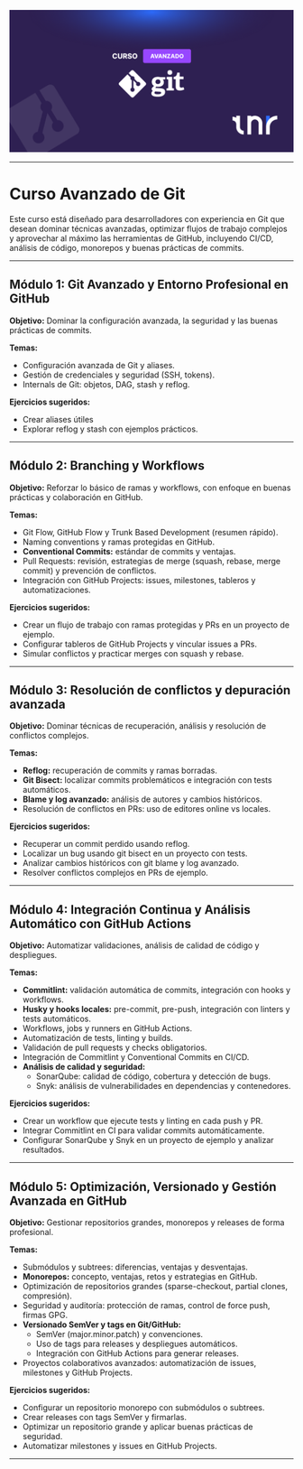 ![banner](./img/banner.png)

---

# Curso Avanzado de Git

Este curso está diseñado para desarrolladores con experiencia en Git que desean dominar técnicas avanzadas, optimizar flujos de trabajo complejos y aprovechar al máximo las herramientas de GitHub, incluyendo CI/CD, análisis de código, monorepos y buenas prácticas de commits.

---

## Módulo 1: Git Avanzado y Entorno Profesional en GitHub

**Objetivo:** Dominar la configuración avanzada, la seguridad y las buenas prácticas de commits.

**Temas:**

- Configuración avanzada de Git y aliases.
- Gestión de credenciales y seguridad (SSH, tokens).
- Internals de Git: objetos, DAG, stash y reflog.

**Ejercicios sugeridos:**

- Crear aliases útiles
- Explorar reflog y stash con ejemplos prácticos.

---

## Módulo 2: Branching y Workflows

**Objetivo:** Reforzar lo básico de ramas y workflows, con enfoque en buenas prácticas y colaboración en GitHub.

**Temas:**

- Git Flow, GitHub Flow y Trunk Based Development (resumen rápido).
- Naming conventions y ramas protegidas en GitHub.
- **Conventional Commits:** estándar de commits y ventajas.
- Pull Requests: revisión, estrategias de merge (squash, rebase, merge commit) y prevención de conflictos.
- Integración con GitHub Projects: issues, milestones, tableros y automatizaciones.

**Ejercicios sugeridos:**

- Crear un flujo de trabajo con ramas protegidas y PRs en un proyecto de ejemplo.
- Configurar tableros de GitHub Projects y vincular issues a PRs.
- Simular conflictos y practicar merges con squash y rebase.

---

## Módulo 3: Resolución de conflictos y depuración avanzada

**Objetivo:** Dominar técnicas de recuperación, análisis y resolución de conflictos complejos.

**Temas:**

- **Reflog:** recuperación de commits y ramas borradas.
- **Git Bisect:** localizar commits problemáticos e integración con tests automáticos.
- **Blame y log avanzado:** análisis de autores y cambios históricos.
- Resolución de conflictos en PRs: uso de editores online vs locales.

**Ejercicios sugeridos:**

- Recuperar un commit perdido usando reflog.
- Localizar un bug usando git bisect en un proyecto con tests.
- Analizar cambios históricos con git blame y log avanzado.
- Resolver conflictos complejos en PRs de ejemplo.

---

## Módulo 4: Integración Continua y Análisis Automático con GitHub Actions

**Objetivo:** Automatizar validaciones, análisis de calidad de código y despliegues.

**Temas:**

- **Commitlint:** validación automática de commits, integración con hooks y workflows.
- **Husky y hooks locales:** pre-commit, pre-push, integración con linters y tests automáticos.
- Workflows, jobs y runners en GitHub Actions.
- Automatización de tests, linting y builds.
- Validación de pull requests y checks obligatorios.
- Integración de Commitlint y Conventional Commits en CI/CD.
- **Análisis de calidad y seguridad:**
  - SonarQube: calidad de código, cobertura y detección de bugs.
  - Snyk: análisis de vulnerabilidades en dependencias y contenedores.

**Ejercicios sugeridos:**

- Crear un workflow que ejecute tests y linting en cada push y PR.
- Integrar Commitlint en CI para validar commits automáticamente.
- Configurar SonarQube y Snyk en un proyecto de ejemplo y analizar resultados.

---

## Módulo 5: Optimización, Versionado y Gestión Avanzada en GitHub

**Objetivo:** Gestionar repositorios grandes, monorepos y releases de forma profesional.

**Temas:**

- Submódulos y subtrees: diferencias, ventajas y desventajas.
- **Monorepos:** concepto, ventajas, retos y estrategias en GitHub.
- Optimización de repositorios grandes (sparse-checkout, partial clones, compresión).
- Seguridad y auditoría: protección de ramas, control de force push, firmas GPG.
- **Versionado SemVer y tags en Git/GitHub:**
  - SemVer (major.minor.patch) y convenciones.
  - Uso de tags para releases y despliegues automáticos.
  - Integración con GitHub Actions para generar releases.
- Proyectos colaborativos avanzados: automatización de issues, milestones y GitHub Projects.

**Ejercicios sugeridos:**

- Configurar un repositorio monorepo con submódulos o subtrees.
- Crear releases con tags SemVer y firmarlas.
- Optimizar un repositorio grande y aplicar buenas prácticas de seguridad.
- Automatizar milestones y issues en GitHub Projects.

---
